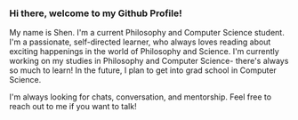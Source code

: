 ### Hi there, welcome to my Github Profile!

<!--
**ShenZhouHong/ShenZhouHong** is a ✨ _special_ ✨ repository because its `README.md` (this file) appears on your GitHub profile.

Here are some ideas to get you started:

- 🔭 I’m currently working on ...
- 🌱 I’m currently learning ...
- 👯 I’m looking to collaborate on ...
- 🤔 I’m looking for help with ...
- 💬 Ask me about ...
- 📫 How to reach me: ...
- 😄 Pronouns: ...
- ⚡ Fun fact: ...
-->

My name is Shen. I'm a current Philosophy and Computer Science student. I'm a passionate, self-directed learner, who always loves reading about exciting happenings in the world of Philosophy and Science. I'm currently working on my studies in Philosophy and Computer Science- there's always so much to learn! In the future, I plan to get into grad school in Computer Science.

I'm always looking for chats, conversation, and mentorship. Feel free to reach out to me if you want to talk!
